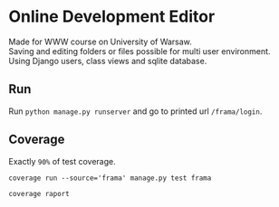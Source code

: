 # Online Development Editor

Made for WWW course on University of Warsaw. \
Saving and editing folders or files possible for multi user environment. \
Using Django users, class views and sqlite database.

## Run
Run `python manage.py runserver` and go to printed url `/frama/login`.


## Coverage
Exactly `90%` of test coverage.

`coverage run --source='frama' manage.py test frama`

`coverage raport`
